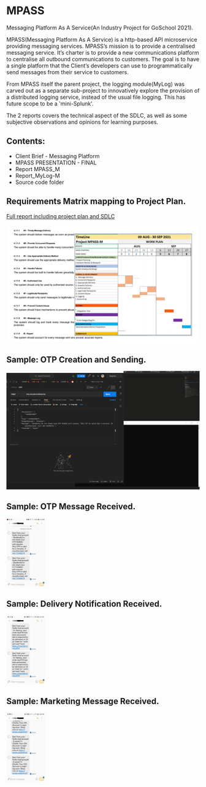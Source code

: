 # MPASS
Messaging Platform As A Service(An Industry Project for GoSchool 2021).

MPASS(Messaging Platform As A Service) is a http-based API microservice providing messaging services. MPASS’s mission is to provide a centralised messaging service. It’s charter is to provide a new communications platform to centralise all outbound communications to customers. The goal is to
have a single platform that the Client’s developers can use to programmatically send messages from their service to customers.

From MPASS itself the parent project, the logging module(MyLog) was carved out as a separate sub-project to innovatively explore the provision of a distributed logging service, instead of the usual file logging. This has future scope to be a 'mini-Splunk'.

The 2 reports covers the technical aspect of the SDLC, as well as some subjective observations and opinions for learning purposes.

## Contents: ##
- Client Brief - Messaging Platform
- MPASS PRESENTATION - FINAL
- Report MPASS_M 
- Report_MyLog-M
- Source code folder

## Requirements Matrix mapping to Project Plan. ##
[Full report including project plan and SDLC](https://github.com/jiunnhwa/MPASS/blob/main/Report%20MPASS_M.pdf)

![RM-PP](https://github.com/jiunnhwa/MPASS/blob/main/RM-PP.PNG?raw=true "RM-PP")


## Sample: OTP Creation and Sending. ##
![Send OTP](https://github.com/jiunnhwa/MPASS/blob/main/20210722%20OTP.gif?raw=true "Send OTP")

## Sample: OTP Message Received. ##
<img src="https://github.com/jiunnhwa/MPASS/blob/main/Screenshot_20210722-171245_Messages.jpg" width=20% >

## Sample: Delivery Notification Received. ##
<img src="https://github.com/jiunnhwa/MPASS/blob/main/Screenshot_20210919-174834_Messages.jpg" width=20% >

## Sample: Marketing Message Received. ##
<img src="https://github.com/jiunnhwa/MPASS/blob/main/Screenshot_20210919-190258_Messages.jpg" width=20% >


